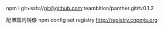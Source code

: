 npm i git+ssh://git@github.com:teambition/panther.git#v0.1.2

配置国内镜像
npm config set registry http://registry.cnpmjs.org 
